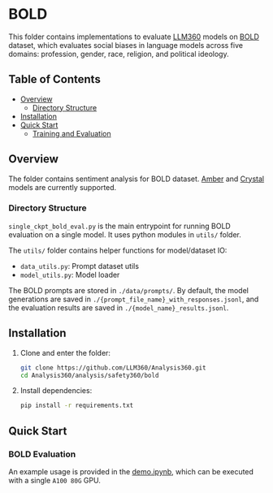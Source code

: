 # BOLD
This folder contains implementations to evaluate [LLM360](https://www.llm360.ai/) models on [BOLD](https://arxiv.org/abs/2101.11718) dataset, which evaluates social biases in language models across five domains: profession, gender, race, religion, and political ideology.

## Table of Contents 
- [Overview](#overview)
  - [Directory Structure](#directory-structure)
- [Installation](#installation)
- [Quick Start](#quick-start)
  - [Training and Evaluation](#training-and-evaluation)

## Overview

The folder contains sentiment analysis for BOLD dataset. [Amber](https://huggingface.co/collections/LLM360/amber-65e7333ff73c7bbb014f2f2f) and [Crystal](https://huggingface.co/collections/LLM360/crystal-65e733d14e6a0786c4f5a606) models are currently supported. 

### Directory Structure

``single_ckpt_bold_eval.py`` is the main entrypoint for running BOLD evaluation on a single model. It uses python modules in ``utils/`` folder.

The ``utils/`` folder contains helper functions for model/dataset IO:
- ``data_utils.py``: Prompt dataset utils
- ``model_utils.py``: Model loader

The BOLD prompts are stored in ``./data/prompts/``. By default, the model generations are saved in ``./{prompt_file_name}_with_responses.jsonl``, and the evaluation results are saved in ``./{model_name}_results.jsonl``.

## Installation
1. Clone and enter the folder:
    ```bash
    git clone https://github.com/LLM360/Analysis360.git
    cd Analysis360/analysis/safety360/bold
    ```
1. Install dependencies:
    ```bash
    pip install -r requirements.txt
    ```

## Quick Start

### BOLD Evaluation
An example usage is provided in the [demo.ipynb](demo.ipynb), which can be executed with a single ``A100 80G`` GPU.